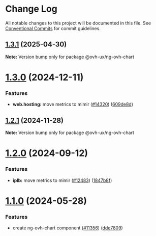# Change Log

All notable changes to this project will be documented in this file.
See [Conventional Commits](https://conventionalcommits.org) for commit guidelines.

## [1.3.1](https://github.com/ovh/manager/compare/@ovh-ux/ng-ovh-chart@1.3.0...@ovh-ux/ng-ovh-chart@1.3.1) (2025-04-30)

**Note:** Version bump only for package @ovh-ux/ng-ovh-chart





# [1.3.0](https://github.com/ovh/manager/compare/@ovh-ux/ng-ovh-chart@1.2.1...@ovh-ux/ng-ovh-chart@1.3.0) (2024-12-11)


### Features

* **web.hosting:** move metrics to mimir ([#14320](https://github.com/ovh/manager/issues/14320)) ([609de8d](https://github.com/ovh/manager/commit/609de8d130b6056ff3b9042a0c701541c2784a05))





## [1.2.1](https://github.com/ovh/manager/compare/@ovh-ux/ng-ovh-chart@1.2.0...@ovh-ux/ng-ovh-chart@1.2.1) (2024-11-28)

**Note:** Version bump only for package @ovh-ux/ng-ovh-chart





# [1.2.0](https://github.com/ovh/manager/compare/@ovh-ux/ng-ovh-chart@1.1.0...@ovh-ux/ng-ovh-chart@1.2.0) (2024-09-12)


### Features

* **iplb:** move metrics to mimir ([#12483](https://github.com/ovh/manager/issues/12483)) ([1847b8f](https://github.com/ovh/manager/commit/1847b8f570abc6d479fe352cc3a15c09f88bc822))





# [1.1.0](https://github.com/ovh/manager/compare/@ovh-ux/ng-ovh-chart@1.0.0...@ovh-ux/ng-ovh-chart@1.1.0) (2024-05-28)


### Features

* create ng-ovh-chart component ([#11356](https://github.com/ovh/manager/issues/11356)) ([dde7809](https://github.com/ovh/manager/commit/dde780945145ef49f9280a037cb00683b5aa31db))
